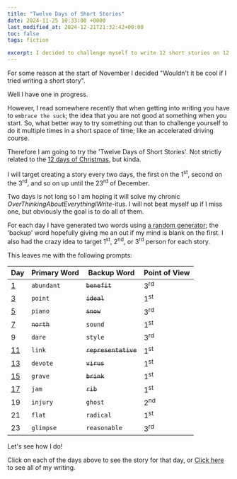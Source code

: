 ```yaml
---
title: "Twelve Days of Short Stories"
date: 2024-11-25 10:33:00 +0000
last_modified_at: 2024-12-21T21:32:42+00:00
toc: false
tags: fiction

excerpt: I decided to challenge myself to write 12 short stories on 12 random prompts
---
```


For some reason at the start of November I decided "Wouldn't it be cool if I tried writing a short story".

Well I have one in progress.

However, I read somewhere recently that when getting into writing you have to `embrace the suck`; the idea that you are not good at something when you start.
So, what better way to try something out than to challenge yourself to do it multiple times in a short space of time; like an accelerated driving course.

Therefore I am going to try the 'Twelve Days of Short Stories'.
Not strictly related to the [12 days of Christmas](https://en.wikipedia.org/wiki/Twelve_Days_of_Christmas), but kinda.

I will target creating a story every two days, the first on the 1<sup>st</sup>, second on the 3<sup>rd</sup>, and so on up until the 23<sup>rd</sup> of December.

Two days is not long so I am hoping it will solve my chronic _OverThinkingAboutEverythingIWrite_-itus.
I will not beat myself up if I miss one, but obviously the goal is to do all of them.

For each day I have generated two words using [a random generator](https://randomwordgenerator.com/); the 'backup' word hopefully giving me an out if my mind is blank on the first.
I also had the crazy idea to target 1<sup>st</sup>, 2<sup>nd</sup>, or 3<sup>rd</sup> person for each story.

This leaves me with the following prompts:

| Day                                             | Primary Word | Backup Word          | Point of View  |
|-------------------------------------------------|--------------|----------------------|----------------|
| [1](../_fiction/12-days-of-short-stories-1.md)   | `abundant`   | ~~`benefit`~~        | 3<sup>rd</sup> |
| [3](../_fiction/12-days-of-short-stories-3.md)   | `point`      | ~~`ideal`~~          | 1<sup>st</sup> |
| [5](../_fiction/12-days-of-short-stories-5.md)   | `piano`      | ~~`snow`~~           | 3<sup>rd</sup> |
| [7](../_fiction/12-days-of-short-stories-7.md)   | ~~`north`~~  | `sound`              | 1<sup>st</sup> |
| 9                                                | `dare`       | `style`              | 3<sup>rd</sup> |
| [11](../_fiction/12-days-of-short-stories-11.md) | `link`       | ~~`representative`~~ | 1<sup>st</sup> |
| [13](../_fiction/12-days-of-short-stories-13.md) | `devote`     | ~~`virus`~~          | 1<sup>st</sup> |
| [15](../_fiction/12-days-of-short-stories-15.md) | `grave`      | ~~`brink`~~          | 1<sup>st</sup> |
| [17](../_fiction/12-days-of-short-stories-17.md) | `jam`        | ~~`rib`~~            | 1<sup>st</sup> |
| 19                                               | `injury`     | `ghost`              | 2<sup>nd</sup> |
| 21                                               | `flat`       | `radical`            | 1<sup>st</sup> |
| 23                                               | `glimpse`    | `reasonable`         | 3<sup>rd</sup> |

Let's see how I do!

Click on each of the days above to see the story for that day, or [Click here](../_pages/tag-archive.md#fiction) to see all of my writing.
